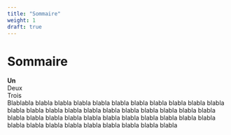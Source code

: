 ```yaml
---
title: "Sommaire"
weight: 1
draft: true
---
```


# Sommaire

<div class='div-text'>
<b>Un</b>
</div>

<div class='div-text'>
Deux
</div>

<div class='div-text'>
Trois
</div>

<div class='div-text'>
Blablabla blabla blabla blabla blabla blabla blabla blabla blabla blabla blabla blabla blabla blabla blabla blabla blabla blabla blabla blabla blabla blabla blabla blabla blabla blabla blabla blabla blabla blabla blabla blabla blabla blabla blabla blabla blabla blabla blabla blabla blabla blabla
</div>